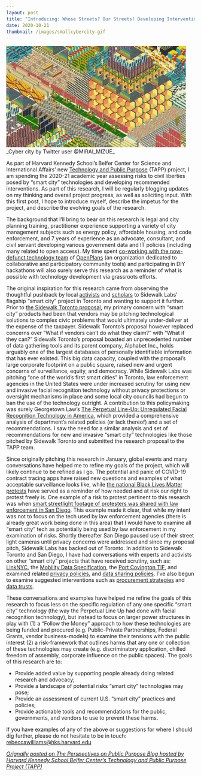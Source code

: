 ```yaml
---
layout: post
title: "Introducing: Whose Streets? Our Streets! Developing Interventions to Protect Civil Liberties in a 'Smart City'"
date: 2020-10-21
thumbnail: /images/smallcybercity.gif 
---
```


<img src="/images/smallcybercity.gif ">
_Cyber city by Twitter user @MIRAI_MIZUE_ 

<p>As part of Harvard Kennedy School’s Belfer Center for Science and International Affairs’ new <a href="https://medium.com/r/?url=https%3A%2F%2Fwww.belfercenter.org%2Fproject%2Ftechnology-and-public-purpose"> Technology and Public Purpose</a> (TAPP) project, I am spending the 2020-21 academic year assessing risks to civil liberties posed by “smart city” technologies and developing recommended interventions. As part of this research, I will be regularly blogging updates on my thinking and overall project progress, as well as soliciting input. With this first post, I hope to introduce myself, describe the impetus for the project, and describe the evolving goals of the research.</p><p>The background that I’ll bring to bear on this research is legal and city planning training, practitioner experience supporting a variety of city management subjects such as energy policy, affordable housing, and code enforcement, and 7 years of experience as an advocate, consultant, and civil servant developing various government data and IT policies (including many related to open access). My time spent <a href="https://github.com/openplans/history-of">co-working with the now-defunct technology team</a> of <a href="https://www.openplans.org/">OpenPlans</a> (an organization dedicated to collaborative and participatory community tools) and participating in DIY hackathons will also surely serve this research as a reminder of what is possible with technology development via grassroots efforts.</p><p>The original inspiration for this research came from observing the thoughtful pushback by local <a href="https://www.blocksidewalk.ca/">activists</a> and <a href="https://some-thoughts.org/">scholars</a> to Sidewalk Labs’ flagship “smart city” project in Toronto and wanting to support it further. Prior to <a href="https://www.sidewalktoronto.ca/">the Sidewalk Toronto proposal</a>, my primary concern with “smart city” products had been that vendors may be pitching technological solutions to complex civic problems that would ultimately under-deliver at the expense of the taxpayer. Sidewalk Toronto’s proposal however replaced concerns over “What if vendors can’t do what they claim?” with “What if they can?” Sidewalk Toronto’s proposal boasted an unprecedented number of data gathering tools and its parent company, Alphabet Inc., holds arguably one of the largest databases of personally identifiable information that has ever existed. This big data capacity, coupled with the proposal’s large corporate footprint on a public square, raised new and urgent concerns of surveillance, equity, and democracy. While Sidewalk Labs was pitching “one of the world’s first smart cities” in Toronto, law enforcement agencies in the United States were under increased scrutiny for using new and invasive facial recognition technology without privacy protections or oversight mechanisms in place and some local city councils had begun to ban the use of the technology outright. A contribution to this policymaking was surely Georgetown Law’s <a href="https://www.perpetuallineup.org/sites/default/files/2016-12/The%20Perpetual%20Line-Up%20-%20Center%20on%20Privacy%20and%20Technology%20at%20Georgetown%20Law%20-%20121616.pdf">The Perpetual Line-Up: Unregulated  Facial Recognition Technology in America</a>, which provided a comprehensive analysis of department’s related policies (or lack thereof) and a set of recommendations. I saw the need for a similar analysis and set of recommendations for new and invasive “smart city” technologies like those pitched by Sidewalk Toronto and submitted the research proposal to the TAPP team.</p><p>Since originally pitching this research in January, global events and many conversations have helped me to refine my goals of the project, which will likely continue to be refined as I go. The potential and panic of COVID-19 contract tracing apps have raised new questions and examples of what acceptable surveillance looks like, while <a href="https://www.nytimes.com/interactive/2020/07/03/us/george-floyd-protests-crowd-size.html">the national Black Lives Matter protests</a> have served as a reminder of how needed and at risk our right to protest freely is. One example of a risk to protest pertinent to this research was when <a href="https://www.voiceofsandiego.org/topics/government/police-used-smart-streetlight-footage-to-investigate-protesters/">smart streetlight footage of protesters was shared with law enforcement in San Diego</a>. This example made it clear, that while my intent was not to focus on the tech used by law enforcement agencies (there is already great work being done in this area) that I would have to examine all “smart city” tech as potentially being used by law enforcement in my examination of risks. Shortly thereafter San Diego paused use of their street light cameras until privacy concerns were addressed and since my proposal pitch, Sidewalk Labs has backed out of Toronto. In addition to Sidewalk Toronto and San Diego, I have had conversations with experts and activists on other “smart city” projects that have received scrutiny, such as: <a href="https://www.link.nyc/">LinkNYC</a>, the <a href="https://ladot.io/wp-content/uploads/2018/12/What-is-MDS-Cities.pdf">Mobility Data Specification</a>, the <a href="https://pc.city/">Port Covington TIF</a>, and examined related <a href="https://www.link.nyc/privacy-policy.html">privacy policies</a>, and <a href="https://www.sandiego.gov/sites/default/files/police_department_procedure_on_streetlights_technology.pdf">data sharing policies</a>. I’ve also begun to examine suggested interventions such as <a href="https://monum.github.io/playbook/">procurement strategies</a> and <a href="https://www.sciencedirect.com/science/article/abs/pii/S0736585320301155">data trusts</a>.</p><p>These conversations and examples have helped me refine the goals of this research to focus less on the specific regulation of any one specific “smart city” technology (the way the Perpetual Line Up had done with facial recognition technology), but instead to focus on larger power structures in play with (1) a “Follow the Money” approach to how these technologies are being funded and procured (e.g. Public-Private Partnerships, Federal Grants, vendor business-models) to examine their tensions with the public interest (2) a risk-framework that outlines harms that any one or collection of these technologies may create (e.g. discriminatory application, chilled freedom of assembly, corporate influence on the public spaces). The goals of this research are to:</p><ul><li>Provide added value by supporting people already doing related research and advocacy;</li><li>Provide a landscape of potential risks “smart city” technologies may pose;</li><li>Provide an assessment of current U.S. “smart city” practices and policies;</li><li>Provide actionable tools and recommendations for the public, governments, and vendors to use to prevent these harms.</li></ul><p>If you have examples of any of the above or suggestions for where I should dig further, please do not hesitate to be in touch: <a href="mailto:rebeccawilliams@hks.harvard.edu">rebeccawilliams@hks.harvard.edu</a> </p>

_[Orignally posted on The Perspectives on Public Purpose Blog hosted by Harvard Kennedy School Belfer Center’s Technology and Public Purpose Project (TAPP)](https://www.belfercenter.org/publication/introducing-whose-streets-our-streets-developing-interventions-protect-civil-liberties)_
